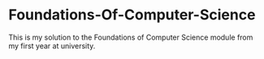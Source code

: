 # Foundations-Of-Computer-Science

This is my solution to the Foundations of Computer Science module from my first year at university.
